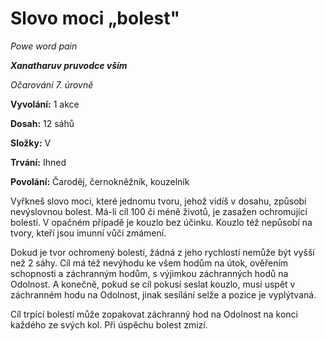# Slovo moci „bolest"

*Powe word pain*

***Xanatharuv pruvodce vším***

 *Očarování 7. úrovně* 

**Vyvolání:** 1 akce

**Dosah:** 12 sáhů

**Složky:** V

**Trvání:** Ihned

**Povolání:** Čaroděj, černokněžník, kouzelník

Vyřkneš slovo moci, které jednomu tvoru, jehož vidíš v dosahu, způsobí nevýslovnou bolest. Má-li cíl 100 či méně životů, je zasažen ochromující bolestí. V opačném případě je kouzlo bez účinku. Kouzlo též nepůsobí na tvory, kteří jsou imunní vůči zmámení.

Dokud je tvor ochromený bolestí, žádná z jeho rychlostí nemůže být vyšší než 2 sáhy. Cíl má též nevýhodu ke všem hodům na útok, ověřením schopnosti a záchranným hodům, s výjimkou záchranných hodů na Odolnost. A konečně, pokud se cíl pokusí seslat kouzlo, musí uspět v záchranném hodu na Odolnost, jinak sesílání selže a pozice je vyplýtvaná.

Cíl trpící bolestí může zopakovat záchranný hod na Odolnost na konci každého ze svých kol. Při úspěchu bolest zmizí.
